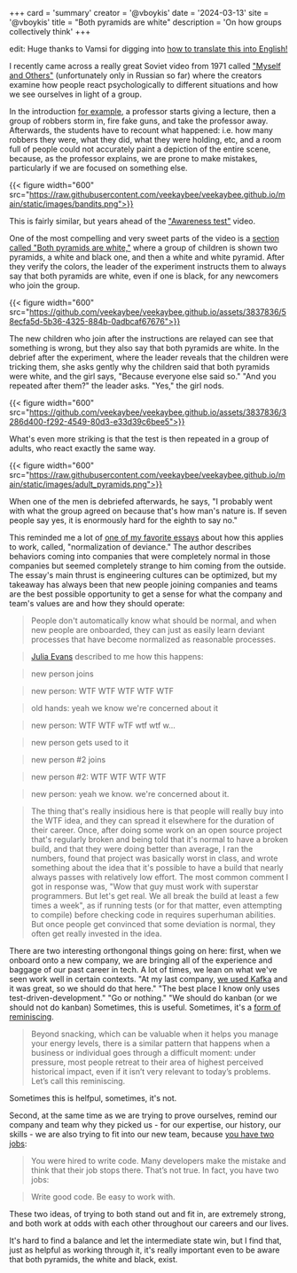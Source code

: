 +++
card = 'summary'
creator = '@vboykis'
date = '2024-03-13'
site = '@vboykis'
title = "Both pyramids are white"
description = 'On how groups collectively think'
+++

edit: Huge thanks to Vamsi for digging into [how to translate this into English!](https://vamsiuppala.github.io/2024/03/15/speaker_recognition_and_translation.html)

I recently came across a really great Soviet video from 1971 called ["Myself and Others"](https://ru.wikipedia.org/wiki/%D0%AF_%D0%B8_%D0%B4%D1%80%D1%83%D0%B3%D0%B8%D0%B5)  (unfortunately only in Russian so far) where the creators examine how people react psychologically to different situations and how we see ourselves in light of a group. 

In the introduction [for example](https://www.youtube.com/watch?v=_LYe58b-3HM), a professor starts giving a lecture, then a group of robbers storm in, fire fake guns, and take the professor away. Afterwards, the students have to recount what happened: i.e. how many robbers they were, what they did, what they were holding, etc, and a room full of people could not accurately paint a depiction of the entire scene, because, as the professor explains, we are prone to make mistakes, particularly if we are focused on something else. 

{{< figure  width="600" src="https://raw.githubusercontent.com/veekaybee/veekaybee.github.io/main/static/images/bandits.png">}}

This is fairly similar, but years ahead of the ["Awareness test"](https://www.youtube.com/watch?v=Ahg6qcgoay4) video. 

One of the most compelling and very sweet parts of the video is a [section called "Both pyramids are white,"](https://www.youtube.com/watch?v=35w7MV5j_ao) where a group of children is shown two pyramids, a white and black one, and then a white and white pyramid. After they verify the colors, the leader of the experiment instructs them to always say that both pyramids are white, even if one is black, for any newcomers who join the group. 

{{< figure  width="600" src="https://github.com/veekaybee/veekaybee.github.io/assets/3837836/58ecfa5d-5b36-4325-884b-0adbcaf67676">}}

The new children who join after the instructions are relayed can see that something is wrong, but they also say that both pyramids are white.  In the debrief after the experiment, where the leader reveals that the children were tricking them, she asks gently why the children said that both pyramids were white, and the girl says, "Because everyone else said so."  "And you repeated after them?" the leader asks. "Yes," the girl nods. 

{{< figure  width="600" src="https://github.com/veekaybee/veekaybee.github.io/assets/3837836/3286d400-f292-4549-80d3-e33d39c6bee5">}}

What's even more striking is that the test is then repeated in a group of adults, who react exactly the same way. 

{{< figure  width="600" src="https://raw.githubusercontent.com/veekaybee/veekaybee.github.io/main/static/images/adult_pyramids.png">}}

When one of the men is debriefed afterwards, he says, "I probably went with what the group agreed on because that's how man's nature is. If seven people say yes, it is enormously hard for the eighth to say no."

This reminded me a lot of [one of my favorite essays](https://danluu.com/wat/) about how this applies to work, called, "normalization of deviance." The author describes behaviors coming into companies that were completely normal in those companies but seemed completely strange to him coming from the outside. The essay's main thrust is engineering cultures can be optimized, but my takeaway has always been that new people joining companies and teams are the best possible opportunity to get a sense for what the company and team's values are and how they should operate:

> People don't automatically know what should be normal, and when new people are onboarded, they can just as easily learn deviant processes that have become normalized as reasonable processes.

>[Julia Evans](https://jvns.ca/) described to me how this happens:

> new person joins

>new person: WTF WTF WTF WTF WTF

>old hands: yeah we know we're concerned about it

>new person: WTF WTF wTF wtf wtf w...

>new person gets used to it

>new person #2 joins

>new person #2: WTF WTF WTF WTF

>new person: yeah we know. we're concerned about it.

>The thing that's really insidious here is that people will really buy into the WTF idea, and they can spread it elsewhere for the duration of their career. Once, after doing some work on an open source project that's regularly broken and being told that it's normal to have a broken build, and that they were doing better than average, I ran the numbers, found that project was basically worst in class, and wrote something about the idea that it's possible to have a build that nearly always passes with relatively low effort. The most common comment I got in response was, "Wow that guy must work with superstar programmers. But let's get real. We all break the build at least a few times a week", as if running tests (or for that matter, even attempting to compile) before checking code in requires superhuman abilities. But once people get convinced that some deviation is normal, they often get really invested in the idea.

There are two interesting orthongonal things going on here: first, when we onboard onto a new company, we are bringing all of the experience and baggage of our past career in tech. A lot of times, we lean on what we've seen work well in certain contexts.   "At my last company, [we used Kafka](https://newsletter.vickiboykis.com/archive/you-dont-need-kafka/) and it was great, so we should do that here."  "The best place I know only uses test-driven-development." "Go or nothing." "We should do kanban (or we should not do kanban) Sometimes, this is useful. Sometimes, it's a [form of reminiscing](https://lethain.com/reminiscing/).  

> Beyond snacking, which can be valuable when it helps you manage your energy levels, there is a similar pattern that happens when a business or individual goes through a difficult moment: under pressure, most people retreat to their area of highest perceived historical impact, even if it isn’t very relevant to today’s problems. Let’s call this reminiscing. 

Sometimes this is helfpul, sometimes, it's not. 

Second, at the same time as we are trying to prove ourselves, remind our company and team why they picked us - for our expertise, our history, our skills - we are also trying to fit into our new team, because [you have two jobs](https://jacobian.org/2017/nov/1/you-have-two-jobs/):

>You were hired to write code. Many developers make the mistake and think that their job stops there. That’s not true. In fact, you have two jobs:

>Write good code.
>Be easy to work with.


These two ideas, of trying to both stand out and fit in, are extremely strong, and both work at odds with each other throughout our careers and our lives. 

It's hard to find a balance and let the intermediate state win, but I find that, just as helpful as working through it, it's really important even to be aware that both pyramids, the white and black, exist.  

